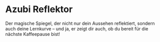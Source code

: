 # Azubi Reflektor
Der magische Spiegel, der nicht nur dein Aussehen reflektiert, sondern auch deine Lernkurve – und ja, er zeigt dir auch, ob du bereit für die nächste Kaffeepause bist!